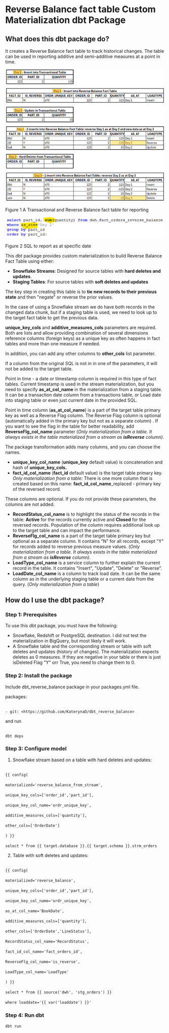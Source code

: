 # Reverse Balance fact table Custom Materialization dbt Package

## What does this dbt package do?

It creates a Reverse Balance fact table to track historical changes. The table can be used in reporting additive and semi-additive measures at a point in time. 

![img](images/rb_creation.png)

Figure 1 A Transactional and Reverse Balance fact table for reporting

![img](images/SQL.png)

Figure 2 SQL to report as at specific date

This dbt package provides custom materialization to build Reverse Balance Fact Table using either:

- **Snowflake Streams**: Designed for source tables with **hard deletes and updates**.
- **Staging Tables**: For source tables with **soft deletes and updates**

The key step in creating this table is to **tie new records to their previous state** and then "negate" or reverse the prior values.

In the case of using a Snowflake stream we do have both records in the changed data chunk, but if a staging table is used, we need to look up to the target fact table to get the previous data.

**unique_key_cols** and **additive_measures_cols** parameters are required. Both are lists and allow providing combination of several dimensions reference columns (foreign keys) as a unique key as often happens in fact tables and more than one measure if needed.

In addition, you can add any other columns to **other_cols** list parameter.

If a column from the original SQL is not in in one of the parameters, it will not be added to the target table.

Point in time - a date or timestamp column is required in this type of fact tables. Current timestamp is used in the stream materialization, but you need to specify **as_at_col_name** in the materialization from a staging table. It can be a transaction date column from a transactions table, or Load date into staging table or even just current date in the provided SQL.

Point in time column (**as_at_col_name**) is a part of the target table primary key as well as a Reverse Flag column. The Reverse Flag column is optional (automatically added in the primary key but not as a separate column) . If you want to see the flag in the table for better readability, add **ReverseFlg_col_name** parameter (_Only materialization from a table. It always exists in the table materialized from a stream as_ **_isReverse_** _column)_.

The package transformation adds many columns, and you can choose the names.

- **unique_key_col_name** (**unique_key** default value) is concatenation and hash of **unique_key_cols.**
- **fact_id_col_name** (**fact_id** default value) is the target table primary key. _Only materialization from a table:_ There is one more column that is created based on this name: **fact_id_col_name**_replaced - primary key of the reversed record.

These columns are optional. If you do not provide these parameters, the columns are not added.

- **RecordStatus_col_name** is to highlight the status of the records in the table: **Active** for the records currently active and **Closed** for the reversed records. Population of the column requires additional look up to the target table and can impact the performance.
- **ReverseFlg_col_name** is a part of the target table primary key but optional as a separate column. It contains "N" for all records, except "Y" for records added to reverse previous measure values. (_Only materialization from a table. It always exists in the table materialized from a stream as_ **_isReverse_** _column)_.
- **LoadType_col_name** is a service column to further explain the current record in the table. It contains "Insert", "Update", "Delete" or "Reverse".
- **LoadDate_col_name** is a column to track load date. It can be the same column as in the underlying staging table or a current date from the query. (_Only materialization from a table_)

## How do I use the dbt package?

### Step 1: Prerequisites

To use this dbt package, you must have the following:

- Snowflake, Redshift or PostgreSQL destination. I did not test the materialization in BigQuery, but most likely it will work.
- A Snowflake table and the corresponding stream or table with soft deletes and updates (history of changes). The materialization expects deletes as 0 measures. If they are negative in your table or there is just isDeleted Flag "Y" orr True, you need to change them to 0.

### Step 2: Install the package

Include dbt_reverse_balance package in your packages.yml file.

packages:

```

- git: <https://github.com/KaterynaD/dbt_reverse_balance>

```

and run

```

dbt deps

```

### Step 3: Configure model

1. Snowflake stream based on a table with hard deletes and updates:

```

{{ config(

materialized='reverse_balance_from_stream',

unique_key_cols=['order_id','part_id'],

unique_key_col_name='ordr_unique_key',

additive_measures_cols=['quantity'],

other_cols=['OrderDate']

) }}

select * from {{ target.database }}.{{ target.schema }}.strm_orders

```

2. Table with soft deletes and updates:

```

{{ config(

materialized='reverse_balance',

unique_key_cols=['order_id','part_id'],

unique_key_col_name='ordr_unique_key',

as_at_col_name='BookDate',

additive_measures_cols=['quantity'],

other_cols=['OrderDate','LineStatus'],

RecordStatus_col_name='RecordStatus',

fact_id_col_name='fact_orders_id',

ReverseFlg_col_name='is_reverse',

LoadType_col_name='LoadType'

) }}

select * from {{ source('dwh', 'stg_orders') }}

where loaddate='{{ var('loaddate') }}'

```
### Step 4: Run dbt

```
dbt run
```